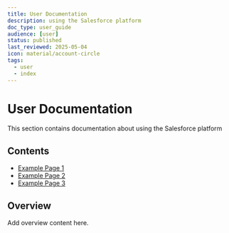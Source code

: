 ```yaml
---
title: User Documentation
description: using the Salesforce platform
doc_type: user_guide
audience: [user]
status: published
last_reviewed: 2025-05-04
icon: material/account-circle
tags:
  - user
  - index
---
```


# User Documentation

This section contains documentation about using the Salesforce platform

## Contents

- [Example Page 1](#)
- [Example Page 2](#)
- [Example Page 3](#)

## Overview

Add overview content here.
